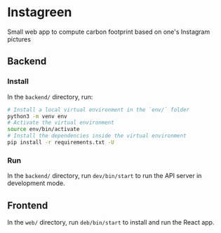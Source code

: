 # Instagreen
Small web app to compute carbon footprint based on one's Instagram pictures

## Backend

### Install

In the `backend/` directory, run:

```bash
# Install a local virtual environment in the `env/` folder
python3 -m venv env
# Activate the virtual environment
source env/bin/activate
# Install the dependencies inside the virtual environment
pip install -r requirements.txt -U
```

### Run

In the `backend/` directory, run `dev/bin/start` to run the API server
in development mode.

## Frontend

In the `web/` directory, run `deb/bin/start` to install and run the React app.
